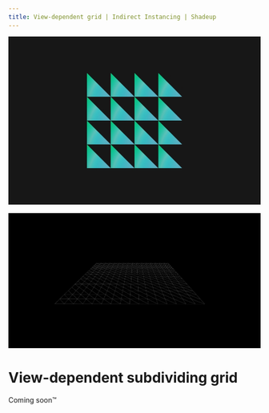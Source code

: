 ```yaml
---
title: View-dependent grid | Indirect Instancing | Shadeup
---
```


<script>
	import GetCode from "@/get-code.svelte";
</script>

![Grid of triangles](img/instancing/instancing-grid.jpg)

![wireframe grid](img/instancing/view-grid-shot.png)

# View-dependent subdividing grid

Coming soon™

<!-- <GetCode path={["[INSTANCING] Indirect Instancing", "Grid"]} target="IndirectInstancing_grid" /> -->
